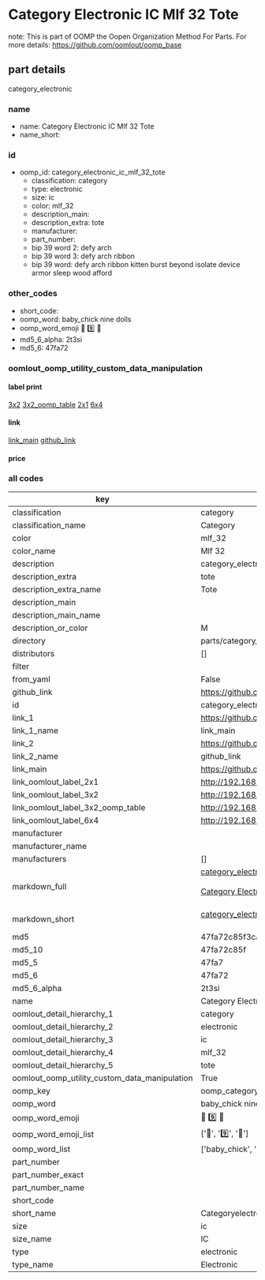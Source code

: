 # Category Electronic IC Mlf 32 Tote  

note: This is part of OOMP the Oopen Organization Method For Parts. For more details: https://github.com/oomlout/oomp_base

##  part details



category_electronic

### name
* name: Category Electronic IC Mlf 32 Tote
* name_short: 
### id
* oomp_id: category_electronic_ic_mlf_32_tote
  * classification: category
  * type: electronic
  * size: ic
  * color: mlf_32
  * description_main: 
  * description_extra: tote
  * manufacturer: 
  * part_number: 
  * bip 39 word 2: defy arch
  * bip 39 word 3: defy arch ribbon
  * bip 39 word: defy arch ribbon kitten burst beyond isolate device armor sleep wood afford

### other_codes
* short_code: 
* oomp_word: baby_chick nine dolls
* oomp_word_emoji :baby_chick: :nine: :dolls:
* md5_6_alpha: 2t3si
* md5_6: 47fa72






### oomlout_oomp_utility_custom_data_manipulation
#### label print
[3x2](http://192.168.1.245:1112/?label=oomp%202t3si)
[3x2_oomp_table](http://192.168.1.107:1112/?label=oomp%202t3si)
[2x1](http://192.168.1.242:1112/?label=oomp%202t3si)
[6x4](http://192.168.1.55:1112/?label=oomp%202t3si)    

#### link

[link_main](https://github.com/oomlout/oomlout_oomp_current_version_messy/tree/main/parts/category_electronic_ic_mlf_32_tote) [github_link](https://github.com/oomlout/oomlout_oomp_part_src/tree/main/parts/category_electronic_ic_mlf_32_tote)                             

#### price







### all codes 
| key | value |  
| --- | --- |  
| classification | category |  
| classification_name | Category |  
| color | mlf_32 |  
| color_name | Mlf 32 |  
| description | category_electronic |  
| description_extra | tote |  
| description_extra_name | Tote |  
| description_main |  |  
| description_main_name |  |  
| description_or_color | M  |  
| directory | parts/category_electronic_ic_mlf_32_tote |  
| distributors | [] |  
| filter |  |  
| from_yaml | False |  
| github_link | https://github.com/oomlout/oomlout_oomp_part_src/tree/main/parts/category_electronic_ic_mlf_32_tote |  
| id | category_electronic_ic_mlf_32_tote |  
| link_1 | https://github.com/oomlout/oomlout_oomp_current_version_messy/tree/main/parts/category_electronic_ic_mlf_32_tote |  
| link_1_name | link_main |  
| link_2 | https://github.com/oomlout/oomlout_oomp_part_src/tree/main/parts/category_electronic_ic_mlf_32_tote |  
| link_2_name | github_link |  
| link_main | https://github.com/oomlout/oomlout_oomp_current_version_messy/tree/main/parts/category_electronic_ic_mlf_32_tote |  
| link_oomlout_label_2x1 | http://192.168.1.242:1112/?label=oomp%202t3si |  
| link_oomlout_label_3x2 | http://192.168.1.245:1112/?label=oomp%202t3si |  
| link_oomlout_label_3x2_oomp_table | http://192.168.1.107:1112/?label=oomp%202t3si |  
| link_oomlout_label_6x4 | http://192.168.1.55:1112/?label=oomp%202t3si |  
| manufacturer |  |  
| manufacturer_name |  |  
| manufacturers | [] |  
| markdown_full | [category_electronic_ic_mlf_32_tote](https://github.com/oomlout/oomlout_oomp_current_version_messy/tree/main/parts/category_electronic_ic_mlf_32_tote)<br>[](https://github.com/oomlout/oomlout_oomp_current_version_messy/tree/main/parts/category_electronic_ic_mlf_32_tote)<br>[Category Electronic Ic Mlf 32 Tote](https://github.com/oomlout/oomlout_oomp_current_version_messy/tree/main/parts/category_electronic_ic_mlf_32_tote)<br><br> |  
| markdown_short | [category_electronic_ic_mlf_32_tote](https://github.com/oomlout/oomlout_oomp_current_version_messy/tree/main/parts/category_electronic_ic_mlf_32_tote)<br><br> |  
| md5 | 47fa72c85f3caed0570f67b57202c1cd |  
| md5_10 | 47fa72c85f |  
| md5_5 | 47fa7 |  
| md5_6 | 47fa72 |  
| md5_6_alpha | 2t3si |  
| name | Category Electronic IC Mlf 32 Tote |  
| oomlout_detail_hierarchy_1 | category |  
| oomlout_detail_hierarchy_2 | electronic |  
| oomlout_detail_hierarchy_3 | ic |  
| oomlout_detail_hierarchy_4 | mlf_32 |  
| oomlout_detail_hierarchy_5 | tote |  
| oomlout_oomp_utility_custom_data_manipulation | True |  
| oomp_key | oomp_category_electronic_ic_mlf_32_tote |  
| oomp_word | baby_chick nine dolls |  
| oomp_word_emoji | :baby_chick: :nine: :dolls: |  
| oomp_word_emoji_list | [':baby_chick:', ':nine:', ':dolls:'] |  
| oomp_word_list | ['baby_chick', 'nine', 'dolls'] |  
| part_number |  |  
| part_number_exact |  |  
| part_number_name |  |  
| short_code |  |  
| short_name | Categoryelectronic |  
| size | ic |  
| size_name | IC |  
| type | electronic |  
| type_name | Electronic |  
